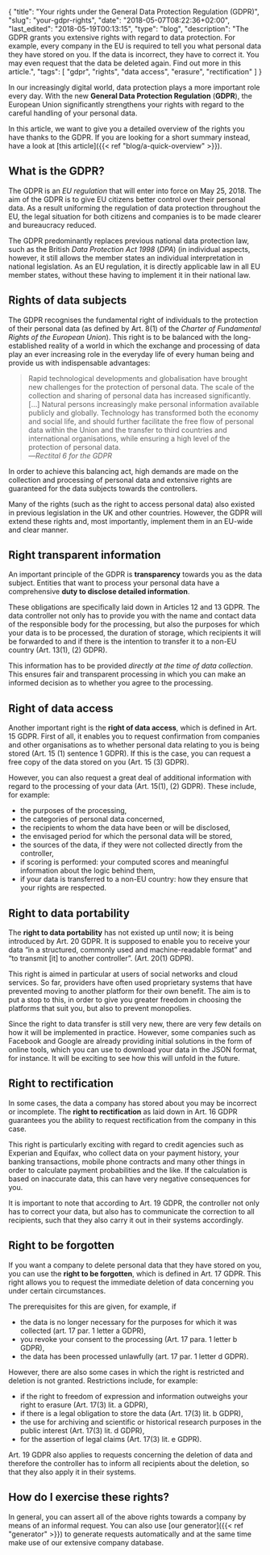 {
	"title": "Your rights under the General Data Protection Regulation (GDPR)",
	"slug": "your-gdpr-rights",
	"date": "2018-05-07T08:22:36+02:00",
	"last_edited": "2018-05-19T00:13:15",
	"type": "blog",
	"description": "The GDPR grants you extensive rights with regard to data protection. For example, every company in the EU is required to tell you what personal data they have stored on you. If the data is incorrect, they have to correct it. You may even request that the data be deleted again. Find out more in this article.",
	"tags": [ "gdpr", "rights", "data access", "erasure", "rectification" ]
}

In our increasingly digital world, data protection plays a more important role every day. With the new **General Data Protection Regulation** (**GDPR**), the European Union significantly strengthens your rights with regard to the careful handling of your personal data.

In this article, we want to give you a detailed overview of the rights you have thanks to the GDPR. If you are looking for a short summary instead, have a look at [this article]({{< ref "blog/a-quick-overview" >}}).

## What is the GDPR?

The GDPR is an *EU regulation* that will enter into force on May 25, 2018. The aim of the GDPR is to give EU citizens better control over their personal data. As a result uniforming the regulation of data protection throughout the EU, the legal situation for both citizens and companies is to be made clearer and bureaucracy reduced.

The GDPR predominantly replaces previous national data protection law, such as the British *Data Protection Act 1998* (*DPA*) (in individual aspects, however, it still allows the member states an individual interpretation in national legislation. As an EU regulation, it is directly applicable law in all EU member states, without these having to implement it in their national law.

## Rights of data subjects

The GDPR recognises the fundamental right of individuals to the protection of their personal data (as defined by Art. 8(1) of the *Charter of Fundamental Rights of the European Union*). This right is to be balanced with the long-established reality of a world in which the exchange and processing of data play an ever increasing role in the everyday life of every human being and provide us with indispensable advantages:

> Rapid technological developments and globalisation have brought new challenges for the protection of personal data. The scale of the collection and sharing of personal data has increased significantly. […] Natural persons increasingly make personal information available publicly and globally. Technology has transformed both the economy and social life, and should further facilitate the free flow of personal data within the Union and the transfer to third countries and international organisations, while ensuring a high level of the protection of personal data.  
> —<cite>Rectital 6 for the GDPR</cite>

In order to achieve this balancing act, high demands are made on the collection and processing of personal data and extensive rights are guaranteed for the data subjects towards the controllers.

Many of the rights (such as the right to access personal data) also existed in previous legislation in the UK and other countries. However, the GDPR will extend these rights and, most importantly, implement them in an EU-wide and clear manner.

## Right transparent information

An important principle of the GDPR is **transparency** towards you as the data subject. Entities that want to process your personal data have a comprehensive **duty to disclose detailed information**.

These obligations are specifically laid down in Articles 12 and 13 GDPR. The data controller not only has to provide you with the name and contact data of the responsible body for the processing, but also the purposes for which your data is to be processed, the duration of storage, which recipients it will be forwarded to and if there is the intention to transfer it to a non-EU country (Art. 13(1), (2) GDPR).

This information has to be provided *directly at the time of data collection*. This ensures fair and transparent processing in which you can make an informed decision as to whether you agree to the processing.

## Right of data access

Another important right is the **right of data access**, which is defined in Art. 15 GDPR. First of all, it enables you to request confirmation from companies and other organisations as to whether personal data relating to you is being stored (Art. 15 (1) sentence 1 GDPR). If this is the case, you can request a free copy of the data stored on you (Art. 15 (3) GDPR).

However, you can also request a great deal of additional information with regard to the processing of your data (Art. 15(1), (2) GDPR). These include, for example:

* the purposes of the processing,
* the categories of personal data concerned,
* the recipients to whom the data have been or will be disclosed,
* the envisaged period for which the personal data will be stored,
* the sources of the data, if they were not collected directly from the controller,
* if scoring is performed: your computed scores and meaningful information about the logic behind them,
* if your data is transferred to a non-EU country: how they ensure that your rights are respected.

## Right to data portability

The **right to data portability** has not existed up until now; it is being introduced by Art. 20 GDPR. It is supposed to enable you to receive your data “in a structured, commonly used and machine-readable format” and “to transmit [it] to another controller”. (Art. 20(1) GDPR).

This right is aimed in particular at users of social networks and cloud services. So far, providers have often used proprietary systems that have prevented moving to another platform for their own benefit. The aim is to put a stop to this, in order to give you greater freedom in choosing the platforms that suit you, but also to prevent monopolies.

Since the right to data transfer is still very new, there are very few details on how it will be implemented in practice. However, some companies such as Facebook and Google are already providing initial solutions in the form of online tools, which you can use to download your data in the JSON format, for instance. It will be exciting to see how this will unfold in the future.

## Right to rectification

In some cases, the data a company has stored about you may be incorrect or incomplete. The **right to rectification** as laid down in Art. 16 GDPR guarantees you the ability to request rectification from the company in this case.

This right is particularly exciting with regard to credit agencies such as Experian and Equifax, who collect data on your payment history, your banking transactions, mobile phone contracts and many other things in order to calculate payment probabilities and the like. If the calculation is based on inaccurate data, this can have very negative consequences for you.

It is important to note that according to Art. 19 GDPR, the controller not only has to correct your data, but also has to communicate the correction to all recipients, such that they also carry it out in their systems accordingly.

## Right to be forgotten

If you want a company to delete personal data that they have stored on you, you can use the **right to be forgotten**, which is defined in Art. 17 GDPR. This right allows you to request the immediate deletion of data concerning you under certain circumstances.

The prerequisites for this are given, for example, if

* the data is no longer necessary for the purposes for which it was collected (art. 17 par. 1 letter a GDPR),
* you revoke your consent to the processing (Art. 17 para. 1 letter b GDPR),
* the data has been processed unlawfully (art. 17 par. 1 letter d GDPR).

However, there are also some cases in which the right is restricted and deletion is not granted. Restrictions include, for example:

* if the right to freedom of expression and information outweighs your right to erasure (Art. 17(3) lit. a GDPR),
* if there is a legal obligation to store the data (Art. 17(3) lit. b GDPR),
* the use for archiving and scientific or historical research purposes in the public interest (Art. 17(3) lit. d GDPR),
* for the assertion of legal claims (Art. 17(3) lit. e GDPR).

Art. 19 GDPR also applies to requests concerning the deletion of data and therefore the controller has to inform all recipients about the deletion, so that they also apply it in their systems.

## How do I exercise these rights?

In general, you can assert all of the above rights towards a company by means of an informal request. You can also use [our generator]({{< ref "generator" >}}) to generate requests automatically and at the same time make use of our extensive company database.

<!-- TODO: Write and link article. -->